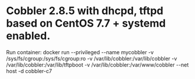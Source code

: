 # Cobbler 2.8.5 with dhcpd, tftpd based on CentOS 7.7 + systemd enabled.

Run container:
docker run --privileged --name mycobbler -v /sys/fs/cgroup:/sys/fs/cgroup:ro -v /var/lib/cobbler:/var/lib/cobbler -v /var/lib/cobbler:/var/lib/tftpboot -v /var/lib/cobbler:/var/www/cobbler --net host -d cobbler-c7
